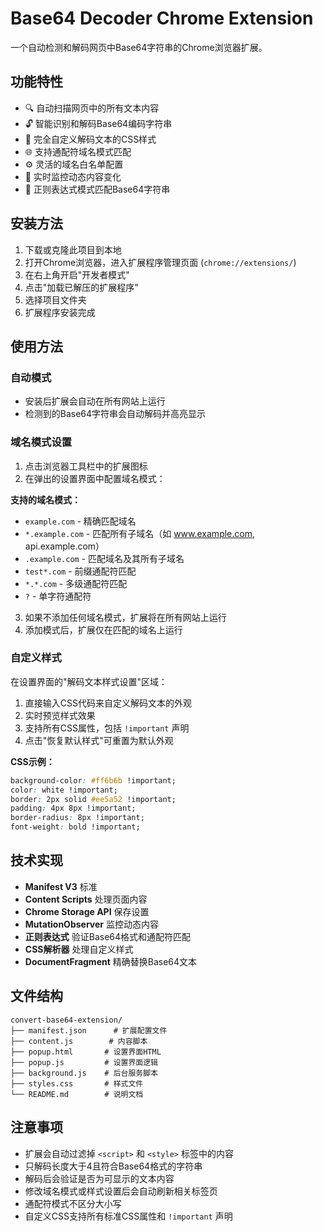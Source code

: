 # Base64 Decoder Chrome Extension

一个自动检测和解码网页中Base64字符串的Chrome浏览器扩展。

## 功能特性

- 🔍 自动扫描网页中的所有文本内容
- 🔓 智能识别和解码Base64编码字符串
- 🎨 完全自定义解码文本的CSS样式
- 🌐 支持通配符域名模式匹配
- ⚙️ 灵活的域名白名单配置
- 🚀 实时监控动态内容变化
- 📝 正则表达式模式匹配Base64字符串

## 安装方法

1. 下载或克隆此项目到本地
2. 打开Chrome浏览器，进入扩展程序管理页面 (`chrome://extensions/`)
3. 在右上角开启"开发者模式"
4. 点击"加载已解压的扩展程序"
5. 选择项目文件夹
6. 扩展程序安装完成

## 使用方法

### 自动模式
- 安装后扩展会自动在所有网站上运行
- 检测到的Base64字符串会自动解码并高亮显示

### 域名模式设置
1. 点击浏览器工具栏中的扩展图标
2. 在弹出的设置界面中配置域名模式：

**支持的域名模式：**
- `example.com` - 精确匹配域名
- `*.example.com` - 匹配所有子域名（如 www.example.com, api.example.com）
- `.example.com` - 匹配域名及其所有子域名
- `test*.com` - 前缀通配符匹配
- `*.*.com` - 多级通配符匹配
- `?` - 单字符通配符

3. 如果不添加任何域名模式，扩展将在所有网站上运行
4. 添加模式后，扩展仅在匹配的域名上运行

### 自定义样式
在设置界面的"解码文本样式设置"区域：
1. 直接输入CSS代码来自定义解码文本的外观
2. 实时预览样式效果
3. 支持所有CSS属性，包括 `!important` 声明
4. 点击"恢复默认样式"可重置为默认外观

**CSS示例：**
```css
background-color: #ff6b6b !important;
color: white !important;
border: 2px solid #ee5a52 !important;
padding: 4px 8px !important;
border-radius: 8px !important;
font-weight: bold !important;
```

## 技术实现

- **Manifest V3** 标准
- **Content Scripts** 处理页面内容
- **Chrome Storage API** 保存设置
- **MutationObserver** 监控动态内容
- **正则表达式** 验证Base64格式和通配符匹配
- **CSS解析器** 处理自定义样式
- **DocumentFragment** 精确替换Base64文本

## 文件结构

```
convert-base64-extension/
├── manifest.json      # 扩展配置文件
├── content.js        # 内容脚本
├── popup.html       # 设置界面HTML
├── popup.js         # 设置界面逻辑
├── background.js    # 后台服务脚本
├── styles.css       # 样式文件
└── README.md        # 说明文档
```

## 注意事项

- 扩展会自动过滤掉 `<script>` 和 `<style>` 标签中的内容
- 只解码长度大于4且符合Base64格式的字符串
- 解码后会验证是否为可显示的文本内容
- 修改域名模式或样式设置后会自动刷新相关标签页
- 通配符模式不区分大小写
- 自定义CSS支持所有标准CSS属性和 `!important` 声明